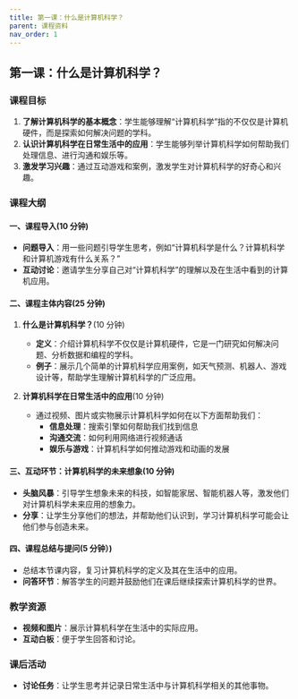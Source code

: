 ```yaml
---
title: 第一课：什么是计算机科学？
parent: 课程资料
nav_order: 1
---
```


## 第一课：什么是计算机科学？

### 课程目标

1. **了解计算机科学的基本概念**：学生能够理解“计算机科学”指的不仅仅是计算机硬件，而是探索如何解决问题的学科。
2. **认识计算机科学在日常生活中的应用**：学生能够列举计算机科学如何帮助我们处理信息、进行沟通和娱乐等。
3. **激发学习兴趣**：通过互动游戏和案例，激发学生对计算机科学的好奇心和兴趣。

### 课程大纲

#### 一、课程导入(10 分钟)

-   **问题导入**：用一些问题引导学生思考，例如“计算机科学是什么？计算机科学和计算机游戏有什么关系？”
-   **互动讨论**：邀请学生分享自己对“计算机科学”的理解以及在生活中看到的计算机应用。

#### 二、课程主体内容(25 分钟)

1. **什么是计算机科学？**(10 分钟)

    - **定义**：介绍计算机科学不仅仅是计算机硬件，它是一门研究如何解决问题、分析数据和编程的学科。
    - **例子**：展示几个简单的计算机科学应用案例，如天气预测、机器人、游戏设计等，帮助学生理解计算机科学的广泛应用。

2. **计算机科学在日常生活中的应用**(10 分钟)
    - 通过视频、图片或实物展示计算机科学如何在以下方面帮助我们：
        - **信息处理**：搜索引擎如何帮助我们找到信息
        - **沟通交流**：如何利用网络进行视频通话
        - **娱乐与游戏**：计算机科学如何推动游戏和动画的发展

#### 三、互动环节：计算机科学的未来想象(10 分钟)

-   **头脑风暴**：引导学生想象未来的科技，如智能家居、智能机器人等，激发他们对计算机科学未来应用的想象力。
-   **分享**：让学生分享他们的想法，并帮助他们认识到，学习计算机科学可能会让他们参与创造未来。

#### 四、课程总结与提问(5 分钟）)
-   总结本节课内容，复习计算机科学的定义及其在生活中的应用。
-   **问答环节**：解答学生的问题并鼓励他们在课后继续探索计算机科学的世界。

### 教学资源

-   **视频和图片**：展示计算机科学在生活中的实际应用。
-   **互动白板**：便于学生回答和讨论。

### 课后活动

-   **讨论任务**：让学生思考并记录日常生活中与计算机科学相关的其他事物。
